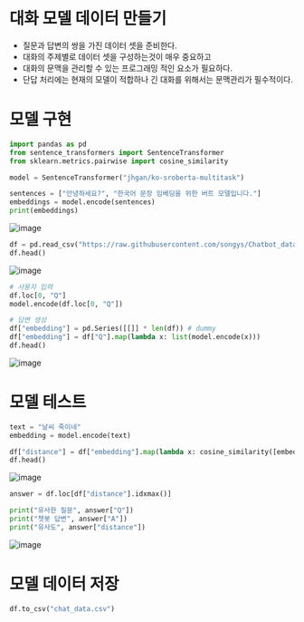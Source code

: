# 대화 모델 데이터 만들기
- 질문과 답변의 쌍을 가진 데이터 셋을 준비한다.
- 대화의 주제별로 데이터 셋을 구성하는것이 매우 중요하고
- 대화의 문맥을 관리할 수 있는 프로그래밍 적인 요소가 필요하다.
- 단답 처리에는 현재의 모델이 적합하나 긴 대화를 위해서는 문맥관리가 필수적이다.


# 모델 구현
```python
import pandas as pd
from sentence_transformers import SentenceTransformer
from sklearn.metrics.pairwise import cosine_similarity

```

```python
model = SentenceTransformer("jhgan/ko-sroberta-multitask")

sentences = ["안녕하세요?", "한국어 문장 임베딩을 위한 버트 모델입니다."]
embeddings = model.encode(sentences)
print(embeddings)

```
![image](https://user-images.githubusercontent.com/102650331/170851430-c73ab81c-f1ee-40be-bc56-969bdd364563.png)

```python
df = pd.read_csv("https://raw.githubusercontent.com/songys/Chatbot_data/master/ChatbotData.csv")
df.head()

```
![image](https://user-images.githubusercontent.com/102650331/170851443-29899633-0d16-40ca-be77-c3abb2d6ed49.png)

```python
# 사용자 입력
df.loc[0, "Q"]
model.encode(df.loc[0, "Q"])

# 답변 생성
df["embedding"] = pd.Series([[]] * len(df)) # dummy
df["embedding"] = df["Q"].map(lambda x: list(model.encode(x)))
df.head()

```
![image](https://user-images.githubusercontent.com/102650331/170851468-df36916a-d45a-4883-a19a-0162325774eb.png)

# 모델 테스트
```python
text = "날씨 죽이네"
embedding = model.encode(text)

df["distance"] = df["embedding"].map(lambda x: cosine_similarity([embedding], [x]).squeeze())
df.head()

```
![image](https://user-images.githubusercontent.com/102650331/170851543-6a47e6be-6ba8-448d-984a-b92575379aa4.png)

```python
answer = df.loc[df["distance"].idxmax()]

print("유사한 질문", answer["Q"])
print("챗봇 답변", answer["A"])
print("유사도", answer["distance"])

```
![image](https://user-images.githubusercontent.com/102650331/170851561-07a25e71-e7d2-4760-8afa-bc8d79fd4676.png)

# 모델 데이터 저장
```python
df.to_csv("chat_data.csv")

```
